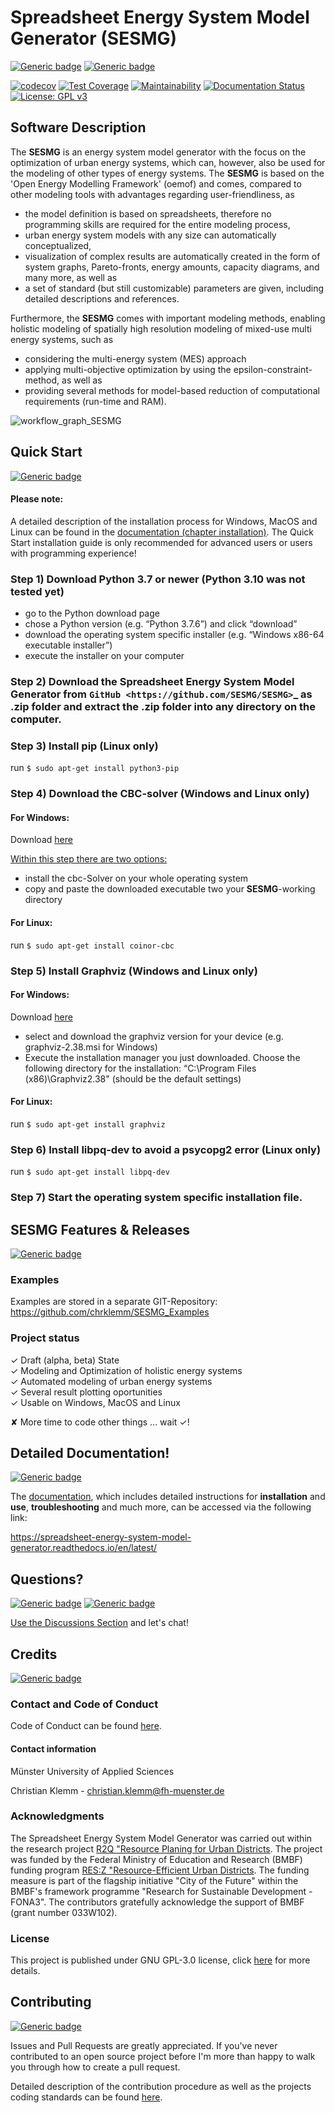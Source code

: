 # Spreadsheet Energy System Model Generator (SESMG) 
[![Generic badge](https://img.shields.io/badge/content-what/why-darkgreen.svg)](https://spreadsheet-energy-system-model-generator.readthedocs.io/en/latest/#)
[![Generic badge](https://img.shields.io/badge/content-how-green.svg)](https://spreadsheet-energy-system-model-generator.readthedocs.io/en/latest/#)


[![codecov](https://codecov.io/gh/SESMG/SESMG/branch/master/graph/badge.svg?token=70AHZEB2IN)](https://codecov.io/gh/SESMG/SESMG)
[![Test Coverage](https://api.codeclimate.com/v1/badges/5ab50cca9d852028f3df/test_coverage)](https://codeclimate.com/github/SESMG/SESMG/test_coverage)
[![Maintainability](https://api.codeclimate.com/v1/badges/5ab50cca9d852028f3df/maintainability)](https://codeclimate.com/github/SESMG/SESMG/maintainability)
[![Documentation Status](https://readthedocs.org/projects/spreadsheet-energy-system-model-generator/badge/?version=latest)](https://spreadsheet-energy-system-model-generator.readthedocs.io/en/latest/?badge=latest)
[![License: GPL v3](https://img.shields.io/badge/License-GPLv3-blue.svg)](https://www.gnu.org/licenses/gpl-3.0)

## Software Description

The **SESMG** is an energy system model generator with the focus on the optimization of urban energy systems, which can, however, also be used for the modeling of other types of energy systems. The **SESMG** is based on the 'Open Energy Modelling Framework' (oemof) and comes, compared to other modeling tools with advantages regarding user-friendliness, as
 
 * the model definition is based on spreadsheets, therefore no programming skills are required for the entire modeling process,
 * urban energy system models with any size can automatically conceptualized,
 * visualization of complex results are automatically created in the form of system graphs, Pareto-fronts, energy amounts, capacity diagrams, and many more, as well as
 * a set of standard (but still customizable) parameters are given, including detailed descriptions and references.
 
Furthermore, the **SESMG** comes with important modeling methods, enabling holistic modeling of spatially high resolution modeling of mixed-use multi energy systems, such as
 
 * considering the multi-energy system (MES) approach
 * applying multi-objective optimization by using the epsilon-constraint-method, as well as
 * providing several methods for model-based reduction of computational requirements (run-time and RAM).

![workflow_graph_SESMG](/docs/images/readme/workflow_graph.png)

## Quick Start 
[![Generic badge](https://img.shields.io/badge/content-how-green.svg)](https://spreadsheet-energy-system-model-generator.readthedocs.io/en/latest/#)

#### Please note: 
A detailed description of the installation process for Windows, MacOS and Linux can be found in the [documentation (chapter installation)](
https://spreadsheet-energy-system-model-generator.readthedocs.io/en/latest/02.01.00_installation.html). The Quick Start installation guide is only recommended for advanced users or users with programming experience!

### Step 1) Download Python 3.7 or newer (Python 3.10 was not tested yet)

- go to the Python download page
- chose a Python version (e.g. “Python 3.7.6”) and click “download”
- download the operating system specific installer (e.g. “Windows x86-64 executable installer”)
- execute the installer on your computer

### Step 2) Download the Spreadsheet Energy System Model Generator from `GitHub <https://github.com/SESMG/SESMG>`_ as .zip folder and extract the .zip folder into any directory on the computer. 

### Step 3) Install pip (Linux only)

run `$ sudo apt-get install python3-pip`

### Step 4) Download the CBC-solver (Windows and Linux only) 

#### For Windows:

Download [here](http://ampl.com/dl/open/cbc/cbc-win64.zip)

<u>Within this step there are two options: </u>
- install the cbc-Solver on your whole operating system 
- copy and paste the downloaded executable two your **SESMG**-working directory

#### For Linux:

run `$ sudo apt-get install coinor-cbc`

### Step 5) Install Graphviz (Windows and Linux only) 

#### For Windows:
Download [here](https://graphviz.gitlab.io/download/)

- select and download the graphviz version for your device (e.g. graphviz-2.38.msi for Windows)
- Execute the installation manager you just downloaded. Choose the following directory for the installation: “C:\Program Files (x86)\Graphviz2.38" (should be the default settings)

#### For Linux:

run `$ sudo apt-get install graphviz`

### Step 6) Install libpq-dev to avoid a psycopg2 error (Linux only)

run `$ sudo apt-get install libpq-dev`

### Step 7) Start the operating system specific installation file. 


## SESMG Features & Releases 
[![Generic badge](https://img.shields.io/badge/content-what/why-darkgreen.svg)](https://spreadsheet-energy-system-model-generator.readthedocs.io/en/latest/#)

### Examples
Examples are stored in a separate GIT-Repository: https://github.com/chrklemm/SESMG_Examples

### Project status
✓ Draft (alpha, beta) State <br />
✓ Modeling and Optimization of holistic energy systems <br />
✓ Automated modeling of urban energy systems <br /> 
✓ Several result plotting oportunities <br />
✓ Usable on Windows, MacOS and Linux <br />

✘ More time to code other things ... wait ✓!  

## Detailed Documentation! 
[![Generic badge](https://img.shields.io/badge/content-references-orange.svg)](https://spreadsheet-energy-system-model-generator.readthedocs.io/en/latest/#)

The [documentation](https://spreadsheet-energy-system-model-generator.readthedocs.io/en/latest/),
which includes detailed instructions for **installation** and **use**, **troubleshooting** 
and much more, can be accessed via the following link:

https://spreadsheet-energy-system-model-generator.readthedocs.io/en/latest/

## Questions? 
[![Generic badge](https://img.shields.io/badge/content-who-yellow.svg)](https://spreadsheet-energy-system-model-generator.readthedocs.io/en/latest/#)
[![Generic badge](https://img.shields.io/badge/content-references-orange.svg)](https://spreadsheet-energy-system-model-generator.readthedocs.io/en/latest/#)

[Use the Discussions Section](https://github.com/chrklemm/SESMG/discussions) and let's chat!

## Credits 
[![Generic badge](https://img.shields.io/badge/content-who-yellow.svg)](https://spreadsheet-energy-system-model-generator.readthedocs.io/en/latest/#)


### Contact and Code of Conduct 

Code of Conduct can be found [here](/CODE_OF_CONDUCT.md).

#### Contact information 
Münster University of Applied Sciences

Christian Klemm - christian.klemm@fh-muenster.de

### Acknowledgments

The Spreadsheet Energy System Model Generator was carried out within the research project [R2Q "Resource Planing for Urban Districts](https://www.fh-muenster.de/forschungskooperationen/r2q/index.php). The project was funded by the Federal Ministry of Education and Research (BMBF) funding program [RES:Z "Resource-Efficient Urban Districts](https://ressourceneffiziente-stadtquartiere.de). The funding measure is part of the flagship initiative "City of the Future" within the BMBF's framework programme "Research for Sustainable Development - FONA3". The contributors gratefully acknowledge the support of BMBF (grant number 033W102).

### License

This project is published under GNU GPL-3.0 license, click [here](https://github.com/chrklemm/SESMG/blob/master/LICENSE) for more details.

## Contributing 
[![Generic badge](https://img.shields.io/badge/content-contribution-blue.svg)](https://spreadsheet-energy-system-model-generator.readthedocs.io/en/latest/#)


Issues and Pull Requests are greatly appreciated. If you've never contributed to an open source project before I'm more than happy to walk you through how to create a pull request.

Detailed description of the contribution procedure as well as the projects coding standards can be found [here](/docs/CONTRIBUTING.md).
